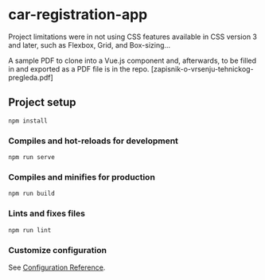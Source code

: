 # car-registration-app

Project limitations were in not using CSS features available in CSS version 3 and later, such as Flexbox, Grid, and Box-sizing...

A sample PDF to clone into a Vue.js component and, afterwards, to be filled in and exported as a PDF file is in the repo. [zapisnik-o-vrsenju-tehnickog-pregleda.pdf]

## Project setup

```
npm install
```

### Compiles and hot-reloads for development

```
npm run serve
```

### Compiles and minifies for production

```
npm run build
```

### Lints and fixes files

```
npm run lint
```

### Customize configuration

See [Configuration Reference](https://cli.vuejs.org/config/).

